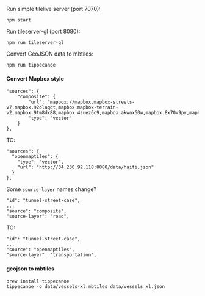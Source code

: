 Run simple tilelive server (port 7070):
```
npm start
```

Run tileserver-gl (port 8080):
```
npm run tileserver-gl
```

Convert GeoJSON data to mbtiles:
```
npm run tippecanoe
```

#### Convert Mapbox style

```
"sources": {
    "composite": {
        "url": "mapbox://mapbox.mapbox-streets-v7,mapbox.92olaqdt,mapbox.mapbox-terrain-v2,mapbox.9tm8dx88,mapbox.4suez6c9,mapbox.akwnx50w,mapbox.8x70v9py,mapbox.b1l3wqbs,mapbox.cc9j0p61,mapbox.d4advw8k",
        "type": "vector"
    }
},
```
TO:
```
"sources": {
  "openmaptiles": {
    "type": "vector",
    "url": "http://34.230.92.118:8080/data/haiti.json"
  }
},
```


Some `source-layer` names change?

```
"id": "tunnel-street-case",
...
"source": "composite",
"source-layer": "road",
```
TO:
```
"id": "tunnel-street-case",
...
"source": "openmaptiles",
"source-layer": "transportation",
```

#### geojson to mbtiles

```
brew install tippecanoe
tippecanoe -o data/vessels-xl.mbtiles data/vessels_xl.json
```
